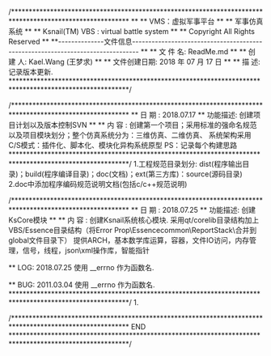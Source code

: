 /*********************************************************************************************************
**
**                                VMS：虚拟军事平台
**
**                                   军事仿真系统
**
**                           	Ksnail(TM)  VBS : virtual battle system
**
**                               Copyright All Rights Reserved
**
**--------------文件信息--------------------------------------------------------------------------------
**
** 文   件   名: ReadMe.md
**
** 创   建   人: Kael.Wang (王梦求)
**
** 文件创建日期: 2018 年 07 月 17 日
**
** 描        述: 记录版本更新.
*********************************************************************************************************/

/*********************************************************************************************************
** 日	期 : 2018.07.17
** 功能描述: 创建项目计划以及版本控制SVN
** 
** 内  容  : 创建第一个项目；采用标准的强命名规范以及项目模块划分；整个仿真系统分为：三维仿真、二维仿真、
			系统架构采用C/S模式：插件化、脚本化、模块化异构系统原型
			PS：记录每个构建思路
*********************************************************************************************************/
1.工程规范目录划分: dist(程序输出目录)；build(程序编译目录)；doc(文档)；ext(第三方库)：source(源码目录)
2.doc中添加程序编码规范说明文档(包括c/c++规范说明)

/*********************************************************************************************************
** 日	期 : 2018.07.25
** 功能描述: 创建KsCore模块
** 
** 内  容  : 创建Ksnail系统核心模块.
			采用qt/corelib目录结构加上VBS/Essence目录结构（将Error Prop\Essencecommon\ReportStack\\合并到
			global文件目录下）
			提供ARCH，基本数学库运算，容器，文件IO访问，内存管理，信号，线程，json\xml操作库，智能指针

** LOG:
2018.07.25  使用 __errno 作为函数名.
			
** BUG:
2011.03.04  使用 __errno 作为函数名.
*********************************************************************************************************/
1.

















































/*********************************************************************************************************
  END
*********************************************************************************************************/
